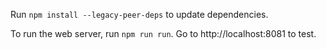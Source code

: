 Run ```npm install --legacy-peer-deps``` to update dependencies.

To run the web server, run ```npm run run```. Go to http://localhost:8081 to test.